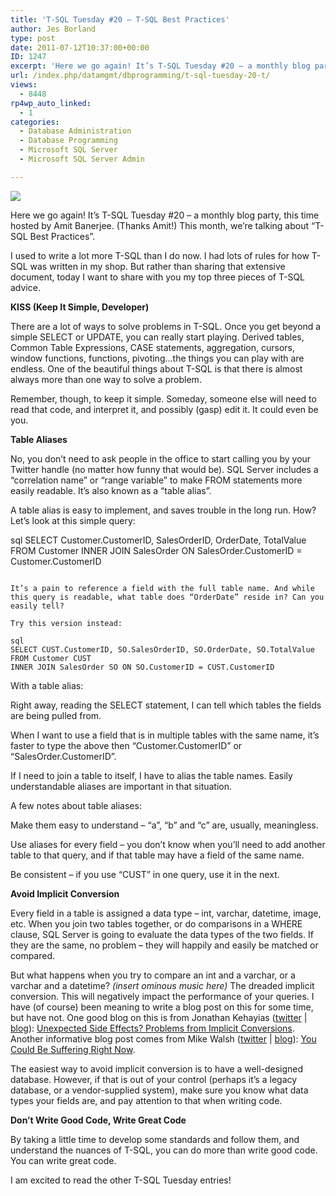 ```yaml
---
title: 'T-SQL Tuesday #20 – T-SQL Best Practices'
author: Jes Borland
type: post
date: 2011-07-12T10:37:00+00:00
ID: 1247
excerpt: 'Here we go again! It’s T-SQL Tuesday #20 – a monthly blog party, this time hosted by Amit Banerjee. (Thanks Amit!) This month, we’re talking about “T-SQL Best&hellip;'
url: /index.php/datamgmt/dbprogramming/t-sql-tuesday-20-t/
views:
  - 8448
rp4wp_auto_linked:
  - 1
categories:
  - Database Administration
  - Database Programming
  - Microsoft SQL Server
  - Microsoft SQL Server Admin

---
```

[![][1]][2]

Here we go again! It’s T-SQL Tuesday #20 – a monthly blog party, this time hosted by Amit Banerjee. (Thanks Amit!) This month, we’re talking about “T-SQL Best Practices”. 

I used to write a lot more T-SQL than I do now. I had lots of rules for how T-SQL was written in my shop. But rather than sharing that extensive document, today I want to share with you my top three pieces of T-SQL advice. 

**KISS (Keep It Simple, Developer)** 

There are a lot of ways to solve problems in T-SQL. Once you get beyond a simple SELECT or UPDATE, you can really start playing. Derived tables, Common Table Expressions, CASE statements, aggregation, cursors, window functions, functions, pivoting…the things you can play with are endless. One of the beautiful things about T-SQL is that there is almost always more than one way to solve a problem. 

Remember, though, to keep it simple. Someday, someone else will need to read that code, and interpret it, and possibly (gasp) edit it. It could even be you. 

**Table Aliases** 

No, you don’t need to ask people in the office to start calling you by your Twitter handle (no matter how funny that would be). SQL Server includes a “correlation name” or “range variable” to make FROM statements more easily readable. It’s also known as a “table alias”. 

A table alias is easy to implement, and saves trouble in the long run. How? Let’s look at this simple query: 

sql
SELECT Customer.CustomerID, SalesOrderID, OrderDate, TotalValue 
FROM Customer 
INNER JOIN SalesOrder ON SalesOrder.CustomerID = Customer.CustomerID
```

It’s a pain to reference a field with the full table name. And while this query is readable, what table does “OrderDate” reside in? Can you easily tell? 

Try this version instead:

sql
SELECT CUST.CustomerID, SO.SalesOrderID, SO.OrderDate, SO.TotalValue 
FROM Customer CUST 
INNER JOIN SalesOrder SO ON SO.CustomerID = CUST.CustomerID 
```

With a table alias: 

Right away, reading the SELECT statement, I can tell which tables the fields are being pulled from. 

When I want to use a field that is in multiple tables with the same name, it’s faster to type the above then “Customer.CustomerID” or “SalesOrder.CustomerID”. 

If I need to join a table to itself, I have to alias the table names. Easily understandable aliases are important in that situation. 

A few notes about table aliases: 

Make them easy to understand – “a”, “b” and “c” are, usually, meaningless. 

Use aliases for every field – you don’t know when you’ll need to add another table to that query, and if that table may have a field of the same name. 

Be consistent – if you use “CUST” in one query, use it in the next. 

**Avoid Implicit Conversion** 

Every field in a table is assigned a data type – int, varchar, datetime, image, etc. When you join two tables together, or do comparisons in a WHERE clause, SQL Server is going to evaluate the data types of the two fields. If they are the same, no problem – they will happily and easily be matched or compared. 

But what happens when you try to compare an int and a varchar, or a varchar and a datetime? _(insert ominous music here)_ The dreaded implicit conversion. This will negatively impact the performance of your queries. I have (of course) been meaning to write a blog post on this for some time, but have not. One good blog on this is from Jonathan Kehayias ([twitter][3] | [blog][4]): [Unexpected Side Effects? Problems from Implicit Conversions][5]. Another informative blog post comes from Mike Walsh ([twitter][6] | [blog][7]): [You Could Be Suffering Right Now][8]. 

The easiest way to avoid implicit conversion is to have a well-designed database. However, if that is out of your control (perhaps it’s a legacy database, or a vendor-supplied system), make sure you know what data types your fields are, and pay attention to that when writing code. 

**Don’t Write Good Code, Write Great Code** 

By taking a little time to develop some standards and follow them, and understand the nuances of T-SQL, you can do more than write good code. You can write great code. 

I am excited to read the other T-SQL Tuesday entries!

 [1]: /wp-content/uploads/blogs/DataMgmt/olap_1.gif
 [2]: http://troubleshootingsql.com/2011/07/05/invitation-for-t-sql-tuesday-19-t-sql-best-practices/
 [3]: http://twitter.com/#!/SQLPoolBoy
 [4]: http://sqlskills.com/blogs/jonathan/
 [5]: http://sqlblog.com/blogs/jonathan_kehayias/archive/2009/07/16/unexpected-side-effects-problems-from-implicit-conversions.aspx
 [6]: http://twitter.com/#!/mike_walsh
 [7]: http://www.straightpathsql.com/
 [8]: http://www.straightpathsql.com/archives/2009/09/you-could-be-suffering-right-now/